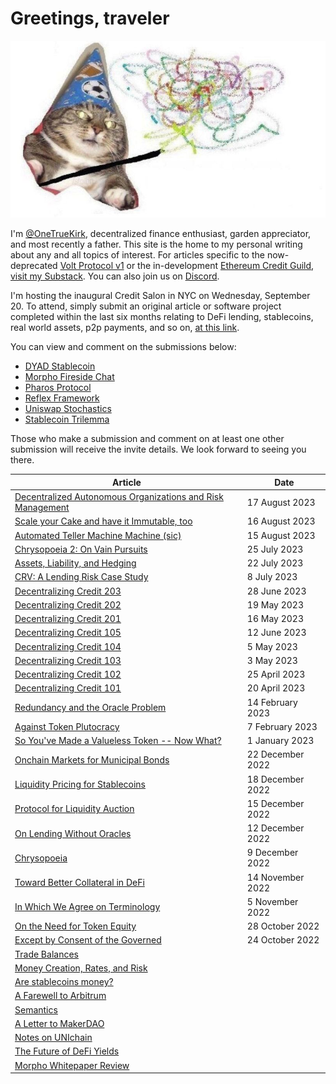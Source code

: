 <!-- Google tag (gtag.js) -->
<script async src="https://www.googletagmanager.com/gtag/js?id=G-6FD3E90TCT"></script>
<script>
  window.dataLayer = window.dataLayer || [];
  function gtag(){dataLayer.push(arguments);}
  gtag('js', new Date());

  gtag('config', 'G-6FD3E90TCT');
</script><!-- Google tag (gtag.js) -->
<script async src="https://www.googletagmanager.com/gtag/js?id=G-6FD3E90TCT"></script>
<script>
  window.dataLayer = window.dataLayer || [];
  function gtag(){dataLayer.push(arguments);}
  gtag('js', new Date());

  gtag('config', 'G-6FD3E90TCT');
</script>

# Greetings, traveler
![img](whoosh.jpg)

I'm [@OneTrueKirk](https://twitter.com/OneTrueKirk), decentralized finance enthusiast, garden appreciator, and most recently a father.
This site is the home to my personal writing about any and all topics of interest. For articles specific to the now-deprecated [Volt Protocol v1](https://www.voltprotocol.io) or the in-development [Ethereum Credit Guild](https://github.com/volt-protocol/ethereum-credit-guild), [visit my Substack](https://onetruekirk.substack.com). You can also join us on [Discord](https://discord.com/invite/XK8VZyKU97).

I'm hosting the inaugural Credit Salon in NYC on Wednesday, September 20. To attend, simply submit an original article or software project completed within the last six months relating to DeFi lending, stablecoins, real world assets, p2p payments, and so on, [at this link](https://docs.google.com/forms/d/e/1FAIpQLSeOA1-k3pHkDPvfsZ6GW_xIrgOSxpBeVjkVOMyt2imo4xlJzw/viewform?usp=sf_link).

You can view and comment on the submissions below:

* [DYAD Stablecoin](https://onetruekirk.github.io/salon/dyad.html)
* [Morpho Fireside Chat](https://onetruekirk.github.io/salon/fireside.html)
* [Pharos Protocol](https://onetruekirk.github.io/salon/pharos.html)
* [Reflex Framework](https://onetruekirk.github.io/salon/reflex.html)
* [Uniswap Stochastics](https://onetruekirk.github.io/salon/stochastic.html)
* [Stablecoin Trilemma](https://onetruekirk.github.io/salon/trilemma.html)

Those who make a submission and comment on at least one other submission will receive the invite details. We look forward to seeing you there.

| Article  | Date |
| ------------- | ------------- |
| [Decentralized Autonomous Organizations and Risk Management](https://onetruekirk.github.io/dao.html) | 17 August 2023 |
| [Scale your Cake and have it Immutable, too](https://onetruekirk.github.io/bundle.html) | 16 August 2023 |
| [Automated Teller Machine Machine (sic)](https://onetruekirk.github.io/atm.html) | 15 August 2023 |
| [Chrysopoeia 2: On Vain Pursuits](https://onetruekirk.github.io/chrysopoeia_2.html) | 25 July 2023 |
| [Assets, Liability, and Hedging](https://onetruekirk.github.io/alm.html) | 22 July 2023 |
| [CRV: A Lending Risk Case Study](https://onetruekirk.github.io/crv.html) | 8 July 2023 |
| [Decentralizing Credit 203](https://onetruekirk.substack.com/p/decentralizing-credit-203) | 28 June 2023 |
| [Decentralizing Credit 202](https://onetruekirk.substack.com/p/decentralizing-credit-202) | 19 May 2023 |
| [Decentralizing Credit 201](https://onetruekirk.substack.com/p/decentralizing-credit-201) | 16 May 2023 |
| [Decentralizing Credit 105](https://onetruekirk.substack.com/p/decentralizing-credit-105) | 12 June 2023 |
| [Decentralizing Credit 104](https://onetruekirk.substack.com/p/decentralizing-credit-104) | 5 May 2023 |
| [Decentralizing Credit 103](https://onetruekirk.substack.com/p/decentralizing-credit-103) | 3 May 2023 |
| [Decentralizing Credit 102](https://onetruekirk.substack.com/p/decentralized-credit-102) | 25 April 2023 |
| [Decentralizing Credit 101](https://onetruekirk.substack.com/p/decentralized-credit-101) | 20 April 2023 |
| [Redundancy and the Oracle Problem](https://onetruekirk.github.io/redundancy.html) | 14 February 2023 |
| [Against Token Plutocracy]([pluto.md](https://onetruekirk.github.io/pluto.html)) | 7 February 2023 |
| [So You've Made a Valueless Token -- Now What?]((https://onetruekirk.github.io/now_what.html)) | 1 January 2023 |
| [Onchain Markets for Municipal Bonds](https://onetruekirk.github.io/munis.html) | 22 December 2022 |
| [Liquidity Pricing for Stablecoins](https://onetruekirk.github.io/pricing_liquidity.html) | 18 December 2022|
| [Protocol for Liquidity Auction](https://onetruekirk.github.io/liquidityauction.html) | 15 December 2022|
| [On Lending Without Oracles](https://onetruekirk.github.io/lending.html) | 12 December 2022 |
| [Chrysopoeia](https://onetruekirk.github.io/chrysopoeia.html) | 9 December 2022 |
| [Toward Better Collateral in DeFi](https://onetruekirk.github.io/collateral.html) | 14 November 2022 |
| [In Which We Agree on Terminology](https://onetruekirk.github.io/definitions.html) | 5 November 2022 |
| [On the Need for Token Equity](https://onetruekirk.github.io/chrysalis.html) | 28 October 2022 |
| [Except by Consent of the Governed](https://onetruekirk.github.io/consent.html) | 24 October 2022 |
| [Trade Balances](https://onetruekirk.github.io/trade.html) | |
| [Money Creation, Rates, and Risk](https://onetruekirk.github.io/yield.html) | |
| [Are stablecoins money?](https://onetruekirk.github.io/stablecoin.html) | |
| [A Farewell to Arbitrum](https://onetruekirk.github.io/arbitrum.html) | |
| [Semantics](https://onetruekirk.github.io/semantics.html) | |
| [A Letter to MakerDAO](https://onetruekirk.github.io/lettertomaker.html) | |
| [Notes on UNIchain](https://onetruekirk.github.io/unichain.html) | |
| [The Future of DeFi Yields](https://onetruekirk.github.io/defidirection.html) | |
| [Morpho Whitepaper Review](https://onetruekirk.github.io/morpho.html) | |
